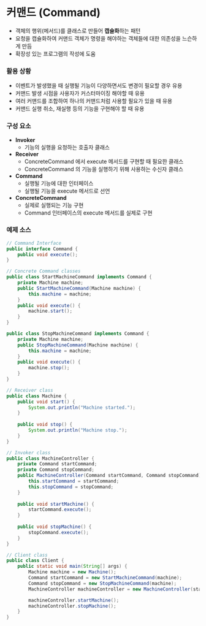 # 커맨드 (Command)
* 객체의 행위(메서드)를 클래스로 만들어 **캡슐화**하는 패턴
* 요청을 캡슐화하여 커맨드 객체가 명령을 해야하는 객체들에 대한 의존성을 느슨하게 만듬
* 확장성 있는 프로그램의 작성에 도움
### 활용 상황
* 이벤트가 발생했을 때 실행될 기능이 다양하면서도 변경이 필요할 경우 유용
* 커맨드 발생 시점을 사용자가 커스터마이징 해야할 때 유용
* 여러 커맨드를 조합하여 하나의 커맨드처럼 사용할 필요가 있을 때 유용
* 커맨드 실행 취소, 재실행 등의 기능을 구현해야 할 때 유용
### 구성 요소
* **Invoker**
  * 기능의 실행을 요청하는 호출자 클래스
* **Receiver**
  * ConcreteCommand 에서 execute 메서드를 구현할 때 필요한 클래스
  * ConcreteCommand 의 기능을 실행하기 위해 사용하는 수신자 클래스
* **Command**
  * 실행될 기능에 대한 인터페이스
  * 실행될 기능을 execute 메서드로 선언
* **ConcreteCommand**
  * 실제로 실행되는 기능 구현
  * Command 인터페이스의 execute 메서드를 실제로 구현
### 예제 소스
```java
// Command Interface
public interface Command {
	public void execute();
}

// Concrete Command classes
public class StartMachineCommand implements Command {
	private Machine machine;
	public StartMachineCommand(Machine machine) {
		this.machine = machine;
	}
	public void execute() {
		machine.start();
	}
}

public class StopMachineCommand implements Command {
	private Machine machine;
	public StopMachineCommand(Machine machine) {
		this.machine = machine;
	}
	public void execute() {
		machine.stop();
	}
}

// Receiver class
public class Machine {
	public void start() {
		System.out.println("Machine started.");
	}
	
	public void stop() {
		System.out.println("Machine stop.");
	}
}

// Invoker class
public class MachineController {
	private Command startCommand;
	private Command stopCommand;
	public MachineController(Command startCommand, Command stopCommand) {
		this.startCommand = startCommand;
		this.stopCommand = stopCommand;
	}
	
	public void startMachine() {
		startCommand.execute();
	}
	
	public void stopMachine() {
		stopCommand.execute();
	}
}

// Client class
public class Client {
	public static void main(String[] args) {
		Machine machine = new Machine();
		Command startCommand = new StartMachineCommand(machine);
		Command stopCommand = new StopMachineCommand(machine);
		MachineController machineController = new MachineController(startCommand, stopCommand);

		machineController.startMachine();
		machineController.stopMachine();
	}
}
```

